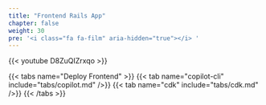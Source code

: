 ```yaml
---
title: "Frontend Rails App"
chapter: false
weight: 30
pre: '<i class="fa fa-film" aria-hidden="true"></i> '
---
```


{{< youtube D8ZuQIZrxqo >}}

{{< tabs name="Deploy Frontend" >}}
{{< tab name="copilot-cli" include="tabs/copilot.md" />}}
{{< tab name="cdk" include="tabs/cdk.md" />}}
{{< /tabs >}}
